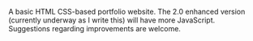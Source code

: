 A basic HTML CSS-based portfolio website. The 2.0 enhanced version (currently underway as I write this) will have more JavaScript.
<br/>
Suggestions regarding improvements are welcome.
